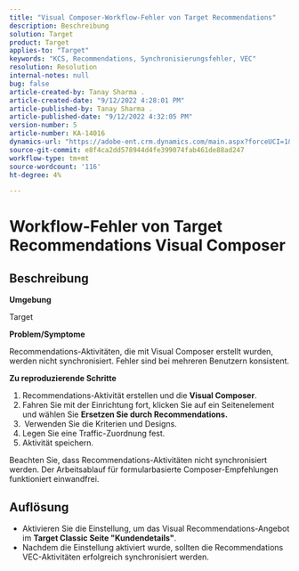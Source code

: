 ```yaml
---
title: "Visual Composer-Workflow-Fehler von Target Recommendations"
description: Beschreibung
solution: Target
product: Target
applies-to: "Target"
keywords: "KCS, Recommendations, Synchronisierungsfehler, VEC"
resolution: Resolution
internal-notes: null
bug: false
article-created-by: Tanay Sharma .
article-created-date: "9/12/2022 4:28:01 PM"
article-published-by: Tanay Sharma .
article-published-date: "9/12/2022 4:32:05 PM"
version-number: 5
article-number: KA-14016
dynamics-url: "https://adobe-ent.crm.dynamics.com/main.aspx?forceUCI=1&pagetype=entityrecord&etn=knowledgearticle&id=4bbfbbd8-b732-ed11-9db1-002248086735"
source-git-commit: e8f4ca2dd578944d4fe399074fab461de88ad247
workflow-type: tm+mt
source-wordcount: '116'
ht-degree: 4%

---
```


# Workflow-Fehler von Target Recommendations Visual Composer

## Beschreibung


<b>Umgebung</b>

Target



<b>Problem/Symptome</b>

Recommendations-Aktivitäten, die mit Visual Composer erstellt wurden, werden nicht synchronisiert. Fehler sind bei mehreren Benutzern konsistent.

<b>Zu reproduzierende Schritte</b>

1. Recommendations-Aktivität erstellen und die <b>Visual Composer</b>.
2. Fahren Sie mit der Einrichtung fort, klicken Sie auf ein Seitenelement und wählen Sie <b>Ersetzen Sie durch Recommendations.</b>
3. <b> </b>Verwenden Sie die Kriterien und Designs.
4. Legen Sie eine Traffic-Zuordnung fest.
5. Aktivität speichern.




Beachten Sie, dass Recommendations-Aktivitäten nicht synchronisiert werden. Der Arbeitsablauf für formularbasierte Composer-Empfehlungen funktioniert einwandfrei.


## Auflösung


- Aktivieren Sie die Einstellung, um das Visual Recommendations-Angebot im <b>Target Classic </b> <b>Seite &quot;Kundendetails&quot;</b>.
- Nachdem die Einstellung aktiviert wurde, sollten die Recommendations VEC-Aktivitäten erfolgreich synchronisiert werden.



